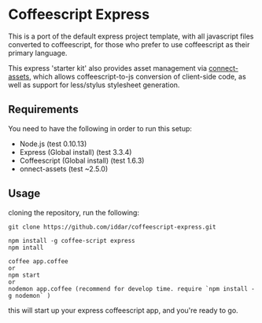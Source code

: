 Coffeescript Express
====================

This is a port of the default express project template, with all javascript 
files converted to coffeescript, for those who prefer to use coffeescript as 
their primary language.

This express 'starter kit' also provides asset management via 
[connect-assets](https://github.com/TrevorBurnham/connect-assets), which 
allows coffeescript-to-js conversion of client-side code, as well as support 
for less/stylus stylesheet generation.

Requirements
------------

You need to have the following in order to run this setup:
 * Node.js (test 0.10.13)
 * Express (Global install) (test 3.3.4)
 * Coffeescript (Global install) (test 1.6.3)
 * onnect-assets (test ~2.5.0)

Usage
-----

cloning the repository, run the following:

	git clone https://github.com/iddar/coffeescript-express.git
	
	npm install -g coffee-script express
	npm intall

	coffee app.coffee
	or
	npm start
	or
	nodemon app.coffee (recommend for develop time. require `npm install -g nodemon` )

this will start up your express coffeescript app, and you're ready to go.

